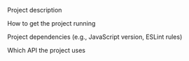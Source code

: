 Project description

How to get the project running

Project dependencies (e.g., JavaScript version, ESLint rules)

Which API the project uses